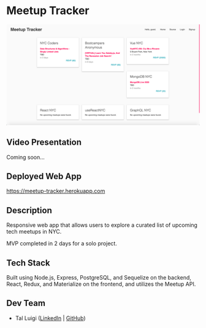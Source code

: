 # Meetup Tracker

![Meetup Tracker Screenshot](./public/screenshot.png)

## Video Presentation

Coming soon...

## Deployed Web App

<https://meetup-tracker.herokuapp.com>

## Description

Responsive web app that allows users to explore a curated list of upcoming tech meetups in NYC.

MVP completed in 2 days for a solo project.

## Tech Stack

Built using Node.js, Express, PostgreSQL, and Sequelize on the backend, React, Redux, and Materialize on the frontend, and utilizes the Meetup API.

## Dev Team

* Tal Luigi ([LinkedIn](https://www.linkedin.com/in/talluigi) | [GitHub](https://github.com/luigilegion))
